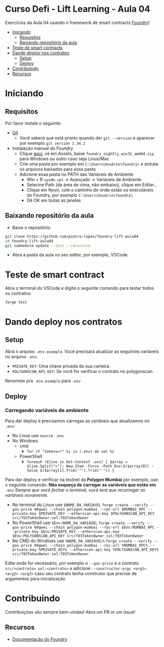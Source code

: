 # Curso Defi - Lift Learning - Aula 04

Exercícios da Aula 04 usando o framework de smart contracts
[Foundry](https://github.com/gakonst/foundry)!

- [Iniciando](#iniciando)
  - [Requisitos](#requisitos)
  - [Baixando repositório da aula](#baixando-repositório-da-aula)
- [Teste de smart contracts](#teste-de-smart-contracts)
- [Dando deploy nos contratos](#dando-deploy-nos-contratos)
  - [Setup](#setup)
  - [Deploy](#deploy)
- [Contribuindo](#contribuindo)
- [Recursos](#recursos)

# Iniciando

## Requisitos

Por favor instale o seguinte:

- [Git](https://git-scm.com/book/en/v2/Getting-Started-Installing-Git)
  - Você saberá que está pronto quando der `git --version` e aparecer por
    exemplo `git version 2.34.1`
- Instalação manual do Foundry
  - Clique [aqui](https://github.com/foundry-rs/foundry/releases), vá em Assets,
    baixe `foundry_nightly_win32_amd64.zip` para Windows ou outro caso seja
    Linux/Mac
  - Crie uma pasta por exemplo em `C:\Users\Usuário\foundry\` e extraia os
    arquivos baixados para essa pasta
  - Adicione essa pasta no PATH das Variáveis de Ambiente
    - Win + R `sysdm.cpl` -> Avançado -> Variáveis de Ambiente
    - Selecine Path (da área de cima, não embaixo), clique em Editar...
    - Clique em Novo, cole o caminho de onde estão os executáveis do Foundry,
      por exemplo `C:\Users\Usuário\foundry\`
    - Dê OK em todas as janelas

## Baixando repositório da aula

- Baixe o repositório:

```sh
git clone https://github.com/pietro-lopes/foundry-lift-aula04
cd foundry-lift-aula04
git submodule update --init --recursive
```

- Abra a pasta da aula no seu editor, por exemplo, VSCode.

# Teste de smart contract

Abra o terminal do VSCode e digite o seguinte comando para testar todos os
contratos:

```
forge test
```

# Dando deploy nos contratos

## Setup

Abra o arquivo `.env.example`. Você precisará atualizar as seguintes variáveis
no arquivo `.env`:

- `PRIVATE_KEY`: Uma chave privada da sua carteira.
- `POLYGONSCAN_API_KEY`: Se você for verificar o contrato no polygonscan.

Renomeie pra `.env.example` para `.env`

## Deploy

### Carregando variáveis de ambiente

Para dar deploy e precisamos carregas as variáveis que atualizamos no `.env`:

- No Linux use `source .env`
- No Windows
  - cmd
    - `for /F "tokens=*" %i in (.env) do set %i`
  - PowerShell
    - `foreach ($line in Get-Content .env) { $array = $line.Split("="); New-Item -Force -Path Env:$($array[0]) -Value $($array[1].Trim('"').Trim("'")) }`

Para dar deploy e verificar na testnet da **Polygon Mumbai** por exemplo, use o
seguinte comando: **Não esqueça de carregar as variáveis que estão em** `.env`
_Sempre que você fechar o terminal, você terá que recarregar as variáveis
novamente._

- No terminal do Linux use `$NOME_DA_VARIAVEL`
  `forge create --verify --gas-price 60gwei --chain polygon-mumbai --rpc-url $MUMBAI_RPC --private-key $PRIVATE_KEY --etherscan-api-key $POLYGONSCAN_API_KEY src/T03TokenOwner.sol:T03TokenOwner`
- No PowerShell use `$Env:NOME_DA_VARIAVEL`
  `forge create --verify --gas-price 60gwei --chain polygon-mumbai --rpc-url $Env:MUMBAI_RPC --private-key $Env:PRIVATE_KEY --etherscan-api-key $Env:POLYGONSCAN_API_KEY src/T03TokenOwner.sol:T03TokenOwner`
- No CMD do Windows use `%NOME_DA_VARIAVEL%`
  `forge create --verify --gas-price 60gwei --chain polygon-mumbai --rpc-url %MUMBAI_RPC% --private-key %PRIVATE_KEY% --etherscan-api-key %POLYGONSCAN_API_KEY% src/T03TokenOwner.sol:T03TokenOwner`

Edite onde for necessário, por exemplo o `--gas-price` e o contrato
`src/<contrato>.sol:<contrato>` e adicione
`--constructor-args <arg1> <arg2> <arg3>` caso seu contrato tenha construtor que
precise de argumentos para inicialização

# Contribuindo

Contribuições são sempre bem-vindas! Abra um PR or um issue!

## Recursos

- [Documentação do Foundry](https://book.getfoundry.sh/)

